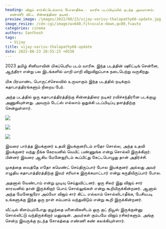 ```yaml
---
heading: விஜய் சார்கிட்டெல்லாம் போகாதீங்க.. வாரிசு படப்பிடிப்பில் நடந்த அவமானம்.
  கண்ணீர் விட்ட சின்னத்திரை நடிகர்.
preview_image: /images/2022/08/23/vijay-varisu-thalapathy66-update.jpg
image_resize: /cdn-cgi/image/w=640,fit=scale-down,q=80,f=auto
categories: cinema
authors: Santhosh
tags:
  - Vijay
title: vijay-varisu-thalapathy66-update
date: 2022-08-23 20:55:23 +0530
---
```



2023 தமிழ் சினிமாவின் மிகப்பெரிய படம் வாரிசு. இந்த படத்தின் ஷூட்டிங் சென்னை, ஆந்திரா என்று பல இடங்களில் மாறி மாறி விறுவிறுப்பாக நடைபெற்று வருகிறது.

மிக பிரமாண்ட பொருட்ச்செலவில் உருவாகும் இந்த படத்தில் நடிக்கும் கதாபாத்திரங்களும் நிறைய பேர்.

அந்த படத்தில் ஒரு கதாபாத்திரத்திற்கு சின்னத்திரை நடிகர் ரவிச்சந்திரனை படக்குழு அணுகியுள்ளது. அவரும் டேட்ஸ் எல்லாம் ஒதுக்கி படப்பிடிப்பு தளத்திற்கு சென்றுள்ளார்.

![](/images/2022/08/23/serial-actor-ravichandran.jpg)

![](/images/2022/08/23/serial-actor-ravichandran-1.jpg)

![](/images/2022/08/23/serial-actor-ravichandran-2.jpg)

இவரை பார்த்த இயக்குனர் உதவி இயக்குனரிடம் எதோ சொல்ல, அந்த உதவி இயக்குனர் வந்து நீங்க கேரவனில் வெயிட் பண்ணுங்க என்று சொல்லி இருக்கிறார். பின்னர் இவரை ஆகிய மேனேஜரிடம் கூப்பிட்து கேட்டபொழுது தான் அதிர்ச்சி.

முகத்தை வைத்தே எதோ கமெண்ட் செய்திருப்பார் போல இயக்குனர் அல்லது அவர் எழுதிய கதாபாத்திரத்திற்கு இவர் சரியாக இருக்கமாட்டார் என்று கருதியிருப்பார் போல. 

அதனால் வேண்டாம் என்று முடிவு செய்துவிட்டனர். ஒரு சிலர் இது விஜய் சார் காரவனில் தான் இருக்கிறார் பொய் சொல்லுங்கள் என்று கூறியிருக்கின்றனர். ஆனால் அந்த மேனேஜரோ அய்யோ விஜய் சார் கிட்ட எல்லாம் சொல்லிடாதீங்க, பேசியபடி உங்களுக்கு இந்த ஒரு நாள் சம்பளம் வந்துவிடும் என்று கூறி இருக்கின்றனர்.

வீட்டில் கிளம்பும்போது குழந்தை மனைவிகளிடம் ஒரு குட் நியூஸ் இருக்குன்னு சொல்லிட்டு வந்திருக்கிறார் மனுஷன். அவர்கள் கும்பமே விஜய் ரசிகர்களும். அங்கு சென்ற இவருக்கு நடந்த சோகத்தை எண்ணி கண் கலக்கியுள்ளார்.